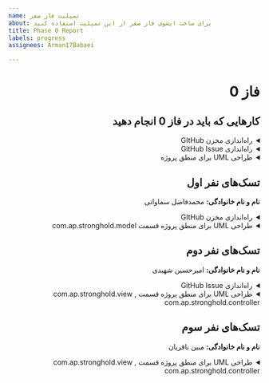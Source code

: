 ```yaml
---
name: تمپلیت فاز صفر
about: برای ساخت ایشوی فاز صفر از این تمپلیت استفاده کنید
title: Phase 0 Report
labels: progress
assignees: Arman17Babaei

---
```


<div dir="rtl" align='right'>

# فاز 0

## کارهایی که باید در فاز 0 انجام دهید

<details>
  <summary>راه‌اندازی مخزن GItHub</summary>

  <div dir="ltr" align='right'>

  1. [ ] شروع نشده
  2. [ ] در حال انجام
  3. [x] تمام شده
  </div>
</details>

<details>
  <summary>راه‌اندازی GitHub Issue</summary>
  
  <div  dir="ltr" align='right'>
  
  1. [ ] شروع نشده
  2. [ ] در حال انجام
3. [x] تمام شده
  </div>
</details>

<details>
  <summary>طراحی UML برای منطق پروژه</summary>
  
  <div  dir="ltr" align='right'>
  
  1. [ ] شروع نشده
  2. [ ] در حال انجام
3. [x] تمام شده
     </div>
</details>

## تسک‌های نفر اول

  **نام و نام خانوادگی:** محمدفاضل سماواتی
  <details>
  <summary>راه‌اندازی مخزن GItHub</summary>

  <div dir="ltr" align='right'>

  1. [ ] شروع نشده
  2. [ ] در حال انجام
3. [x] تمام شده  </div>
</details>

<details>
  <summary>طراحی UML برای منطق پروژه قسمت com.ap.stronghold.model</summary>
  
  <div  dir="ltr" align='right'>
  
  1. [ ] شروع نشده
  2. [ ] در حال انجام
3. [x] تمام شده
     </div>
</details>
  
## تسک‌های نفر دوم

  **نام و نام خانوادگی:** امیرحسین شهیدی
<details>
  <summary>راه‌اندازی GitHub Issue</summary>
  
  <div  dir="ltr" align='right'>
  
  1. [ ] شروع نشده
  2. [ ] در حال انجام
3. [x] تمام شده     </div>
</details>
  <details>
  <summary>طراحی UML برای منطق پروژه قسمت com.ap.stronghold.view , com.ap.stronghold.controller</summary>
  
  <div  dir="ltr" align='right'>
  
  1. [ ] شروع نشده
  2. [ ] در حال انجام
3. [x] تمام شده
     </div>
</details>
  
## تسک‌های نفر سوم

  **نام و نام خانوادگی:** مبین باقریان
  <details>
  <summary>طراحی UML برای منطق پروژه قسمت com.ap.stronghold.view , com.ap.stronghold.controller</summary>
  
  <div  dir="ltr" align='right'>
  
  1. [ ] شروع نشده
  2. [ ] در حال انجام
3. [x] تمام شده
     </div>
</details>
  
</div>
